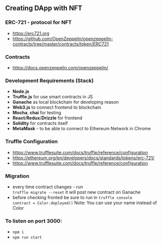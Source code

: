## Creating DApp with NFT

### ERC-721 - protocol for NFT

- https://erc721.org
- https://github.com/OpenZeppelin/openzeppelin-contracts/tree/master/contracts/token/ERC721

### Contracts

- https://docs.openzeppelin.com/openzeppelin/

### Development Requirements (Stack)

- **Node.js**
- **Truffle.js** for use smart contracts in JS
- **Ganache** as local blockchain for developing reason
- **Web3.js** to connect frontend to blockchain
- **Mocha**, **chai** for testing
- **React**/**Redux**/**Drizzle** for frontend
- **Solidity** for contracts itself
- **MetaMask** - to be able to connect to Ethereum Network in Chrome

### Truffle Configuration
- https://www.trufflesuite.com/docs/truffle/reference/configuration
- https://ethereum.org/en/developers/docs/standards/tokens/erc-721/
- https://www.trufflesuite.com/docs/truffle/reference/configuration

### Migration

- every time contract changes - run \
  `truffle migrate --reset` it will post new contract on Ganache
- before checking fronted be sure to run in `truffle console` \
  `contract = Color.deployed()`
  Note: You can use your name instead of Color

### To listen on port 3000:

 - `npm i`
 - `npm run start`
